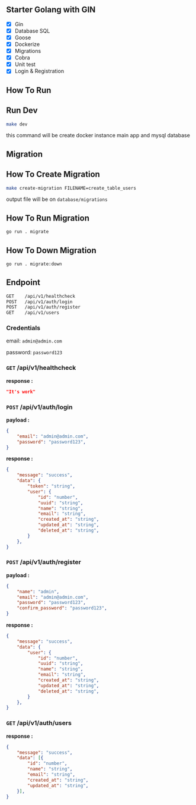 ## **Starter Golang with GIN**

- [x] Gin
- [x] Database SQL
- [x] Goose
- [x] Dockerize
- [x] Migrations
- [x] Cobra
- [x] Unit test
- [x] Login & Registration

## **How To Run**

## **Run Dev**

```bash
make dev
```

this command will be create docker instance main app and mysql database

## **Migration**

## **How To Create Migration**

```bash
make create-migration FILENAME=create_table_users
```

output file will be on `database/migrations`

## **How To Run Migration**

```bash
go run . migrate
```

## **How To Down Migration**

```bash
go run . migrate:down
```

## **Endpoint**

```bash
GET    /api/v1/healthcheck
POST   /api/v1/auth/login
POST   /api/v1/auth/register
GET    /api/v1/users
```

### **Credentials**

email: `admin@admin.com`

password: `password123`


### **`GET` /api/v1/healthcheck**

**response :**
```json
"It's work"
```

### **`POST` /api/v1/auth/login**

**payload :**
```json
{
    "email": "admin@admin.com",
    "password": "password123",
}
```

**response :**
```json
{
    "message": "success",
    "data": {
        "token": "string",
        "user": {
            "id": "number",
            "uuid": "string",
            "name": "string",
            "email": "string",
            "created_at": "string",
            "updated_at": "string",
            "deleted_at": "string",
        }
    },
}
```

### **`POST` /api/v1/auth/register**

**payload :**
```json
{
    "name": "admin",
    "email": "admin@admin.com",
    "password": "password123",
    "confirm_password": "password123",
}
```

**response :**
```json
{
    "message": "success",
    "data": {
        "user": {
            "id": "number",
            "uuid": "string",
            "name": "string",
            "email": "string",
            "created_at": "string",
            "updated_at": "string",
            "deleted_at": "string",
        }
    },
}
```

### **`GET` /api/v1/auth/users**

**response :**
```json
{
    "message": "success",
    "data": [{
        "id": "number",
        "name": "string",
        "email": "string",
        "created_at": "string",
        "updated_at": "string",
    }],
}
```